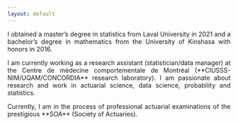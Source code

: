 ```yaml
---
layout: default
---
```


<!-- Text can be **bold**, _italic_, or ~~strikethrough~~.

[Link to another page](./another-page.html).

There should be whitespace between paragraphs.

There should be whitespace between paragraphs. We recommend including a README, or a file with information about your project. -->


<div style="text-align: justify"> <p>I obtained a master’s degree in statistics from Laval University in 2021 and a bachelor’s degree in mathematics from the University of Kinshasa with honors in 2016.</p>
<p>I am currently working as a research assistant (statistician/data manager) at the Centre de médecine comportementale de Montréal (**CIUSSS-NIM/UQAM/CONCORDIA** research laboratory). I am passionate about research and work in actuarial science, data science, probability and statistics.</p> 
<p>Currently, I am in the process of professional actuarial examinations of the prestigious **SOA** (Society of Actuaries).</p>
</div>


